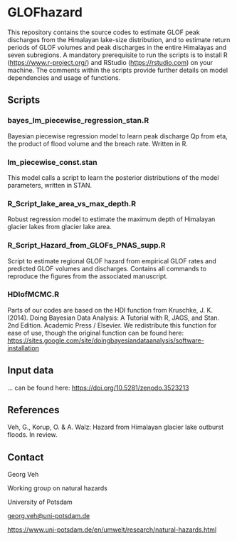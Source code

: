 # GLOFhazard

This repository contains the source codes to estimate GLOF peak discharges from the Himalayan lake-size distribution, 
and to estimate return periods of GLOF volumes and peak discharges in the entire Himalayas and seven subregions.
A mandatory prerequisite to run the scripts is to install R (https://www.r-project.org/) and 
RStudio (https://rstudio.com) on your machine. The comments within the scripts provide further details on model dependencies
and usage of functions. 


## Scripts

### bayes_lm_piecewise_regression_stan.R

Bayesian piecewise regression model to learn peak discharge Qp from eta, the product of flood volume and the breach rate. Written in R.

### lm_piecewise_const.stan

This model calls a script to learn the posterior distributions of the model parameters, written in STAN.

### R_Script_lake_area_vs_max_depth.R

Robust regression model to estimate the maximum depth of Himalayan glacier lakes from glacier lake area.

### R_Script_Hazard_from_GLOFs_PNAS_supp.R

Script to estimate regional GLOF hazard from empirical GLOF rates and predicted GLOF volumes and discharges. Contains all commands to reproduce the figures from the associated manuscript.

### HDIofMCMC.R

Parts of our codes are based on the HDI function from Kruschke, J. K. (2014). Doing Bayesian Data Analysis: 
A Tutorial with R, JAGS, and Stan. 2nd Edition. Academic Press / Elsevier. We redistribute this function for ease of use, though the original function can be found here: https://sites.google.com/site/doingbayesiandataanalysis/software-installation


## Input data

... can be found here: https://doi.org/10.5281/zenodo.3523213


## References

Veh, G., Korup, O. & A. Walz: Hazard from Himalayan glacier lake outburst floods. In review.

## Contact

Georg Veh

Working group on natural hazards

University of Potsdam

georg.veh@uni-potsdam.de

https://www.uni-potsdam.de/en/umwelt/research/natural-hazards.html
